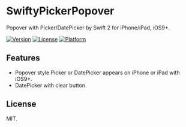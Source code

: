 # SwiftyPickerPopover
Popover with Picker/DatePicker by Swift 2 for iPhone/iPad, iOS9+.

[![Version](https://img.shields.io/cocoapods/v/SwiftyDrop.svg?style=flat)](http://cocoadocs.org/docsets/SwiftyPickerPopover) [![License](https://img.shields.io/cocoapods/l/SwiftyDrop.svg?style=flat)](http://cocoadocs.org/docsets/SwiftyPickerPopover) [![Platform](https://img.shields.io/cocoapods/p/SwiftyDrop.svg?style=flat)](http://cocoadocs.org/docsets/SwiftyPickerPopover)

## Features
- Popover style Picker or DatePicker appears on iPhone or iPad with iOS9+.
- DatePicker with clear button.

## License
MIT.
